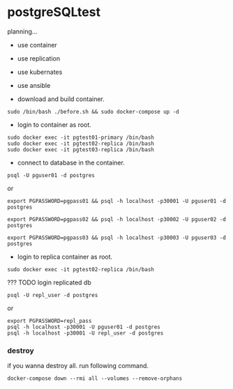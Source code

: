 # postgreSQLtest

planning...

 - use container
 - use replication
 - use kubernates
 - use ansible

- download and build container.
```
sudo /bin/bash ./before.sh && sudo docker-compose up -d
```

- login to container as root.
```
sudo docker exec -it pgtest01-primary /bin/bash
sudo docker exec -it pgtest02-replica /bin/bash
sudo docker exec -it pgtest03-replica /bin/bash
```


- connect to database in the container.
```
psql -U pguser01 -d postgres
```
or
```
export PGPASSWORD=pgpass01 && psql -h localhost -p30001 -U pguser01 -d postgres

```
```
export PGPASSWORD=pgpass02 && psql -h localhost -p30002 -U pguser02 -d postgres

```
```
export PGPASSWORD=pgpass03 && psql -h localhost -p30003 -U pguser03 -d postgres

```

- login to replica container as root.
```
sudo docker exec -it pgtest02-replica /bin/bash
```

??? TODO login replicated db
```
psql -U repl_user -d postgres
```
or 
```
export PGPASSWORD=repl_pass
psql -h localhost -p30001 -U pguser01 -d postgres
psql -h localhost -p30001 -U repl_user -d postgres
```

### destroy
if you wanna destroy all. run following command.
```
docker-compose down --rmi all --volumes --remove-orphans
```
